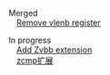 Merged \
&emsp;[Remove vlenb register](https://github.com/riscv/sail-riscv/pull/607)

In progress \
&emsp;[Add Zvbb extension](https://github.com/riscv/sail-riscv/pull/558) \
&emsp;[zcmp扩展](https://github.com/riscv/sail-riscv/pull/610) 


